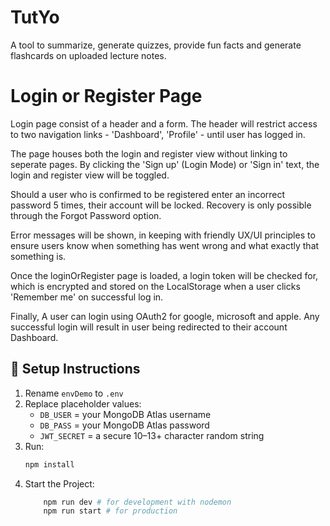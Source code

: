 # TutYo

A tool to summarize, generate quizzes, provide fun facts and generate flashcards on uploaded lecture notes.

# Login or Register Page

Login page consist of a header and a form. The header will restrict access to two navigation links - 'Dashboard', 'Profile' - until user has logged in.

The page houses both the login and register view without linking to seperate pages. By clicking the 'Sign up' (Login Mode) or 'Sign in' text, the login and register view will be toggled.

Should a user who is confirmed to be registered enter an incorrect password 5 times, their account will be locked. Recovery is only possible through the Forgot Password option.

Error messages will be shown, in keeping with friendly UX/UI principles to ensure users know when something has went wrong and what exactly that something is.

Once the loginOrRegister page is loaded, a login token will be checked for, which is encrypted and stored on the LocalStorage when a user clicks 'Remember me' on successful log in.

Finally, A user can login using OAuth2 for google, microsoft and apple. Any successful login will result in user being redirected to their account Dashboard.

## 🔧 Setup Instructions

1. Rename `envDemo` to `.env`
2. Replace placeholder values:
   - `DB_USER` = your MongoDB Atlas username
   - `DB_PASS` = your MongoDB Atlas password
   - `JWT_SECRET` = a secure 10–13+ character random string
3. Run:
   ```bash
   npm install
   ```
4. Start the Project:
   ```bash
       npm run dev # for development with nodemon
       npm run start # for production
   ```
